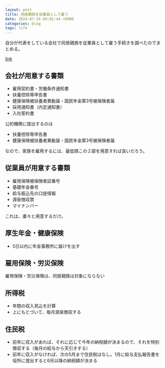 ```yaml
---
layout: post
title: 同居親族を従業員として雇う
date: 2024-07-24 09:01:44 +0900
categories: blog
tags: life
---
```


自分が代表をしている会社で同居親族を従業員として雇う手続きを調べたのでまとめる。

[link](https://www.freee.co.jp/kb/kb-payroll/the-hired-procedure/)

## 会社が用意する書類

- 雇用契約書・労働条件通知書
- 扶養控除等申告書
- 健康保険被扶養者異動届・国民年金第3号被保険者届
- 採用通知書（内定通知書）
- 入社誓約書

公的機関に提出するのは

- 扶養控除等申告書
- 健康保険被扶養者異動届・国民年金第3号被保険者届

なので、家族を雇用するには、最低限この２部を用意すれば良いだろう。

## 従業員が用意する書類

- 雇用保険被保険者証番号
- 基礎年金番号
- 給与振込先の口座情報
- 源泉徴収票
- マイナンバー

これは、粛々と用意するだけ。

## 厚生年金・健康保険

- 5日以内に年金事務所に届けを出す

## 雇用保険・労災保険

雇用保険・労災保険は、同居親族は対象にならない

## 所得税

- 年間の収入見込を計算
- 上にもとづいて、毎月源泉徴収する

## 住民税

- 前年に収入があれば、それに応じて今年の納税額が決まるので、それを特別徴収する（毎月の給与から天引きする）
- 前年に収入がなければ、次の5月まで住民税はなし。1月に給与支払報告書を役所に提出すると6月以降の納税額が決まる
